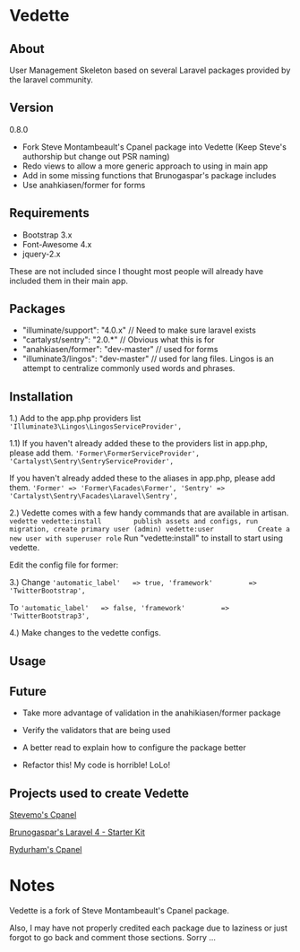 Vedette
=======

## About
User Management Skeleton based on several Laravel packages provided by the laravel community.


## Version
0.8.0

* Fork Steve Montambeault's Cpanel package into Vedette (Keep Steve's authorship but change out PSR naming)
* Redo views to allow a more generic approach to using in main app
* Add in some missing functions that Brunogaspar's package includes
* Use anahkiasen/former for forms


## Requirements
* Bootstrap 3.x
* Font-Awesome 4.x
* jquery-2.x

These are not included since I thought most people will already have included them in their main app.


## Packages
* "illuminate/support": "4.0.x"      // Need to make sure laravel exists
* "cartalyst/sentry": "2.0.*"        // Obvious what this is for
* "anahkiasen/former": "dev-master"  // used for forms
* "illuminate3/lingos": "dev-master" // used for lang files. Lingos is an attempt to centralize commonly used words and phrases.


## Installation

1.)
Add to the app.php providers list
`'Illuminate3\Lingos\LingosServiceProvider',`

1.1)
If you haven't already added these to the providers list in app.php, please add them.
`
'Former\FormerServiceProvider',
'Cartalyst\Sentry\SentryServiceProvider',
`

If you haven't already added these to the aliases in app.php, please add them.
`
'Former' => 'Former\Facades\Former',
'Sentry' => 'Cartalyst\Sentry\Facades\Laravel\Sentry',
`

2.)
Vedette comes with a few handy commands that are available in artisan.
`
vedette
  vedette:install        publish assets and configs, run migration, create primary user (admin)
  vedette:user           Create a new user with superuser role
`
Run "vedette:install" to install to start using vedette.

Edit the config file for former:

3.)
Change
`
'automatic_label'   => true,
'framework'         => 'TwitterBootstrap',
`

To
`
'automatic_label'   => false,
'framework'         => 'TwitterBootstrap3',
`

4.)
Make changes to the vedette configs.

## Usage


## Future
* Take more advantage of validation in the anahikiasen/former package
* Verify the validators that are being used
* A better read to explain how to configure the package better

* Refactor this! My code is horrible! LoLo!


## Projects used to create Vedette
[Stevemo's Cpanel](https://github.com/stevemo/cpanel "Stevemo's Cpanel")

[Brunogaspar's Laravel 4 - Starter Kit](https://github.com/brunogaspar/laravel4-starter-kit "Brunogaspar's Laravel 4 - Starter Kit")

[Rydurham's Cpanel](https://github.com/rydurham/L4withSentry "Rydurham's L4withSentry")


# Notes
Vedette is a fork of Steve Montambeault's Cpanel package.

Also, I may have not properly credited each package due to laziness or just forgot to go back and comment those sections.
Sorry ...

